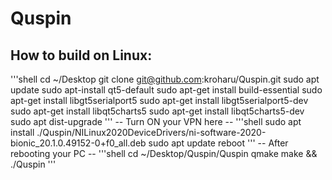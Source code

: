 # Quspin

## How to build on Linux:
'''shell
cd ~/Desktop
git clone git@github.com:kroharu/Quspin.git
sudo apt update
sudo apt-install qt5-default
sudo apt-get install build-essential
sudo apt-get install libgt5serialport5
sudo apt-get install libgt5serialport5-dev
sudo apt-get install libqt5charts5
sudo apt-get install libqt5charts5-dev
sudo apt dist-upgrade
'''
-- Turn ON your VPN here --
'''shell
sudo apt install ./Quspin/NILinux2020DeviceDrivers/ni-software-2020-bionic_20.1.0.49152-0+f0_all.deb
sudo apt update
reboot
'''
-- After rebooting your PC --
'''shell
cd ~/Desktop/Quspin/Quspin
qmake
make && ./Quspin
'''
